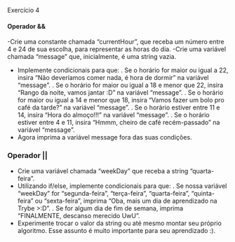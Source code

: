 Exercício 4

#### Operador &&

-Crie uma constante chamada “currentHour”, que receba um número entre 4 e 24 de sua escolha, para representar as horas do dia.
-Crie uma variável chamada “message” que, inicialmente, é uma string vazia.

- Implemente condicionais para que:
  . Se o horário for maior ou igual a 22, insira “Não deveríamos comer nada, é hora de dormir” na variável “message”.
  . Se o horário for maior ou igual a 18 e menor que 22, insira “Rango da noite, vamos jantar :D” na variável “message”.
  . Se o horário for maior ou igual a 14 e menor que 18, insira “Vamos fazer um bolo pro café da tarde?” na variável “message”.
  . Se o horário estiver entre 11 e 14, insira “Hora do almoço!!!” na variável “message”.
  . Se o horário estiver entre 4 e 11, insira “Hmmm, cheiro de café recém-passado” na variável “message”.
- Agora imprima a variável message fora das suas condições.

### Operador ||

- Crie uma variável chamada “weekDay” que receba a string “quarta-feira”.
- Utilizando if/else, implemente condicionais para que:
  . Se nossa variável “weekDay” for “segunda-feira”, “terça-feira”, “quarta-feira”, “quinta-feira” ou “sexta-feira”, imprima “Oba, mais um dia de aprendizado na Trybe >:D”.
  . Se for algum dia de fim de semana, imprima “FINALMENTE, descanso merecido UwU”.
- Experimente trocar o valor da string ou até mesmo montar seu próprio algoritmo. Esse assunto é muito importante para seu aprendizado :).
